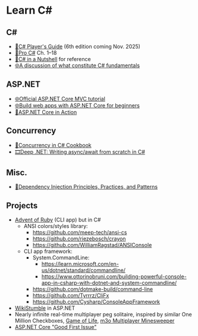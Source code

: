 # Learn C#

## C#

- [📕C# Player's Guide](https://csharpplayersguide.com/) (6th edition coming Nov. 2025)
- [📕Pro C#](https://www.amazon.com/Pro-NET-Foundational-Principles-Programming/dp/1484278682) Ch. 1–18
- [📕C# in a Nutshell](https://www.albahari.com/nutshell) for reference
- [🌐A discussion of what constitute C# fundamentals](https://www.reddit.com/r/csharp/comments/1kcwlha/am_i_missing_the_fundamentals)

## ASP.NET

- [🌐Official ASP.NET Core MVC tutorial](https://learn.microsoft.com/en-us/aspnet/core/tutorials/first-mvc-app/start-mvc?tabs=visual-studio-code)
- [🌐Build web apps with ASP.NET Core for beginners](https://learn.microsoft.com/en-us/training/paths/aspnet-core-web-app/)
- [📕ASP.NET Core in Action](https://www.manning.com/books/asp-net-core-in-action-third-edition)

## Concurrency

- [📕Concurrency in C# Cookbook](https://stephencleary.com/book)
- [🎞️Deep .NET: Writing async/await from scratch in C#](https://youtu.be/R-z2Hv-7nxk?si=b7MALNRGnUWa32w9)

## Misc.

- [📕Dependency Injection Principles, Practices, and Patterns](https://www.manning.com/books/dependency-injection-principles-practices-patterns)

## Projects

- [Advent of Ruby](https://github.com/fpsvogel/advent_of_ruby) (CLI app) but in C#
  - ANSI colors/styles library:
    - https://github.com/meep-tech/ansi-cs
    - https://github.com/riezebosch/crayon
    - https://github.com/WilliamRagstad/ANSIConsole
  - CLI app framework:
    - System.CommandLine:
      - https://learn.microsoft.com/en-us/dotnet/standard/commandline/
      - https://www.ottorinobruni.com/building-powerful-console-app-in-csharp-with-dotnet-and-system-commandline/
    - https://github.com/dotmake-build/command-line
    - https://github.com/Tyrrrz/CliFx
    - https://github.com/Cysharp/ConsoleAppFramework
- [WikiStumble](https://github.com/fpsvogel/wiki-stumble) in ASP.NET
- Nearly infinite real-time multiplayer peg solitaire, inspired by similar One Million Checkboxes, [Game of Life](https://andersmurphy.com/2025/04/07/clojure-realtime-collaborative-web-apps-without-clojurescript.html), [m3o Multiplayer Minesweeper](https://m3o.xyz/)
- [ASP.NET Core "Good First Issue"](https://github.com/dotnet/aspnetcore/issues?q=sort%3Aupdated-desc%20is%3Aissue%20is%3Aopen%20label%3A%22good%20first%20issue%22)
